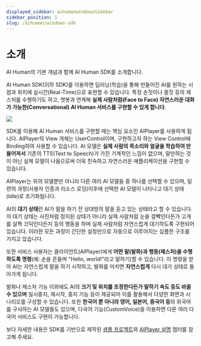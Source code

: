 ```yaml
---
displayed_sidebar: aihumanwindowsSidebar
sidebar_position: 1
slug: /aihuman/windows-sdk
---
```


# 소개

AI Human의 기본 개념과 함께 AI Human SDK를 소개합니다.

AI Human SDK(이하 SDK)를 이용하면 딥러닝(학습)을 통해 만들어진 AI를 원하는 시점과 위치에 실시간(Real-Time)으로 표현할 수 있습니다. 특정 손짓이나 몸짓 등의 제스처를 수행하기도 하고, 챗봇과 연계해 **실제 사람처럼(Face to Face) 자연스러운 대화가 가능한(Conversational) AI Human 서비스를 구현할 수 있게 합니다**.

<img src="/img/aihuman/windows/sampledemo_1.5.x.png" />

<br/>

SDK를 이용해 AI Human 서비스를 구현할 때는 핵심 요소인 AIPlayer를 사용하게 됩니다.
AIPlayer의 View 개체는 UserControl이며, 구현하고자 하는 View Control에 Binding하여 사용할 수 있습니다. AI 모델은 **실제 사람의 목소리와 얼굴을 학습하여 만들어져서** 기존의 TTS(Text to Speech)가 가진 기계적인 느낌이 없으며, 말만하는 것이 아닌 실제 모델이 나옴으로써 더욱 친숙하고 자연스러운 애플리케이션을 구현할 수 있습니다. 

AIPlayer는 위의 모델뿐만 아니라 다른 여러 AI 모델들 중 하나를 선택할 수 있으며, 일련의 과정(사용자 인증과 리소스 로딩)이후에 선택한 AI 모델이 나타나고 대기 상태(Idle)로 초기화됩니다.

AI의 **대기 상태**란 AI가 말을 하기 전 상대방의 말을 듣고 있는 상태라고 할 수 있습니다. 이 대기 상태는 사진처럼 정지된 상태가 아니라 실제 사람처럼 눈을 깜빡인다든가 고개를 살짝 끄덕인다든지 등의 행동을 하며 실제 사람처럼 자연스럽게 대기하도록 구현되어 있습니다. 이러한 모든 과정이 간단한 설정만으로 자동으로 이루어지는 심플한 구조를 가지고 있습니다.

또한 서비스 사용자는 클라이언트(AIPlayer)에게 **어떤 말(발화)과 행동(제스처)을 수행하도록 명령**(예: 손을 흔들며 "Hello, world!"라고 말하기)할 수 있습니다. 이 명령을 받아 AI는 자연스럽게 말을 하기 시작하고, 발화를 마치면 **자연스럽게** 다시 대기 상태로 돌아가게 됩니다.

발화나 제스처 기능 이외에도 AI의 **크기 및 위치를 조정한다든가 말하기 속도 등도 바꿀수 있으며** 일시중지, 재시작, 중지 기능 등이 제공되어 이를 활용해서 다양한 화면과 시나리오를 구성할 수 있습니다. 또한 **한국어 뿐 아니라 영어, 일본어, 중국어 등**의 외국어를 구사하는 AI 모델들도 있으며, 다국어 기능(CustomVoice)을 이용하면 다른 여러 다국어 서비스도 구현이 가능합니다. 

보다 자세한 내용은 SDK를 기반으로 제작된 [샘플 프로젝트](../category/sample-project-description-1)와 [AIPlayer 설명](../category/aiplayer-description-1) 챕터를 참고해 주세요.
